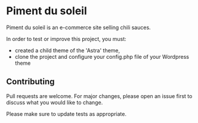 # Piment du soleil

Piment du soleil is an e-commerce site selling chili sauces.

In order to test or improve this project, you must:
- created a child theme of the 'Astra' theme,
- clone the project and configure your config.php file of your Wordpress theme

## Contributing

Pull requests are welcome. For major changes, please open an issue first
to discuss what you would like to change.

Please make sure to update tests as appropriate.
